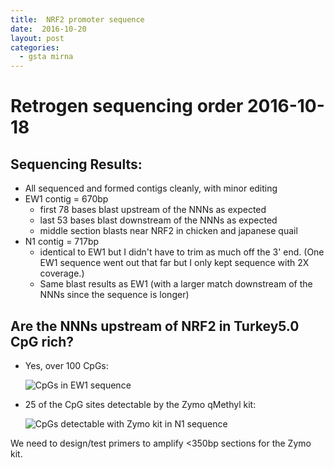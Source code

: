 ```yaml
---
title:  NRF2 promoter sequence
date:  2016-10-20
layout: post
categories:
  - gsta mirna
---
```

# Retrogen sequencing order 2016-10-18

## Sequencing Results:

  * All sequenced and formed contigs cleanly, with minor editing
  * EW1 contig = 670bp
    * first 78 bases blast upstream of the NNNs as expected
    * last 53 bases blast downstream of the NNNs as expected
    * middle section blasts near NRF2 in chicken and japanese quail
  * N1 contig = 717bp
    * identical to EW1 but I didn't have to trim as much off the 3' end. (One EW1 sequence went out that far but I only kept sequence with 2X coverage.)
    * Same blast results as EW1 (with a larger match downstream of the NNNs since the sequence is longer)

## Are the NNNs upstream of NRF2 in Turkey5.0 CpG rich?

  * Yes, over 100 CpGs:

    ![CpGs in EW1 sequence][image1]

  * 25 of the CpG sites detectable by the Zymo qMethyl kit:

    ![CpGs detectable with Zymo kit in N1 sequence][image2]

We need to design/test primers to amplify <350bp sections for the Zymo kit.

[image1]: {{site.image_path}}All_EW1_Consensus_CpGs.png
[image2]: {{site.image_path}}All_N1_Consensus_Zymo_CpGs.png

